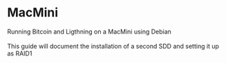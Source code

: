 # MacMini
Running Bitcoin and Ligthning on a MacMini using Debian<br>
<br>
This guide will document the installation of a second SDD and setting it up as RAID1
